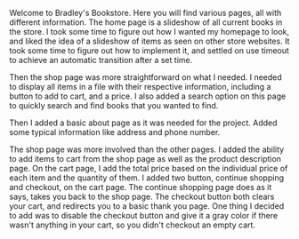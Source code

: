 Welcome to Bradley's Bookstore. Here you will find various pages, all with different information. The home page is a slideshow of all current books in the store.
I took some time to figure out how I wanted my homepage to look, and liked the idea of a slideshow of items as seen on other store websites. It took some time to figure
out how to implement it, and settled on use timeout to achieve an automatic transition after a set time.

Then the shop page was more straightforward on what I needed. I needed to display all items in a file with their respective information, including a button to add to cart, and a price.
I also added a search option on this page to quickly search and find books that you wanted to find.

Then I added a basic about page as it was needed for the project. Added some typical information like address and phone number. 

The shop page was more involved than the other pages. I added the ability to add items to cart from the shop page as well as the product description page. On the cart page, I add the total price based on the individual price of each item and the quantity of them. I added two button, continue shopping and checkout, on the cart page. The continue shopping page does as it says, takes
you back to the shop page. The checkout button both clears your cart, and redirects you to a basic thank you page. One thing I decided to add was to disable the checkout button and give it a gray
color if there wasn't anything in your cart, so you didn't checkout an empty cart.